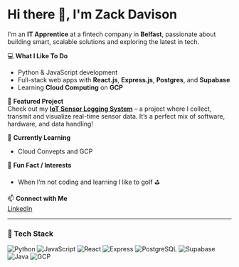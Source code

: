 # Hi there 👋, I'm Zack Davison

I'm an **IT Apprentice** at a fintech company in **Belfast**, passionate about building smart, scalable solutions and exploring the latest in tech.

💻 **What I Like To Do**  
- Python & JavaScript development  
- Full-stack web apps with **React.js**, **Express.js**, **Postgres**, and **Supabase**  
- Learning **Cloud Computing** on **GCP**  
 

🚀 **Featured Project**  
Check out my **[IoT Sensor Logging System](https://github.com/Zack-Davison/Iot-Sensor-logging-system)** – a project where I collect, transmit and visualize real-time sensor data. It’s a perfect mix of software, hardware, and data handling!  

🌱 **Currently Learning**  
- Cloud Convepts and GCP

🎯 **Fun Fact / Interests**  
- When I’m not coding and learning I like to golf ⛳️  

📫 **Connect with Me**  
[LinkedIn](https://www.linkedin.com/in/zack-davison)  

---

### 🔧 Tech Stack

![Python](https://img.shields.io/badge/-Python-3776AB?style=flat&logo=python&logoColor=white)
![JavaScript](https://img.shields.io/badge/-JavaScript-F7DF1E?style=flat&logo=javascript&logoColor=black)
![React](https://img.shields.io/badge/-React-61DAFB?style=flat&logo=react&logoColor=black)
![Express](https://img.shields.io/badge/-Express-000000?style=flat&logo=express&logoColor=white)
![PostgreSQL](https://img.shields.io/badge/-PostgreSQL-316192?style=flat&logo=postgresql&logoColor=white)
![Supabase](https://img.shields.io/badge/-Supabase-3ECF8E?style=flat&logo=supabase&logoColor=white)
![Java](https://img.shields.io/badge/-Java-007396?style=flat&logo=java&logoColor=white)
![GCP](https://img.shields.io/badge/-GCP-F05032?style=flat&logo=googlecloud&logoColor=white)
